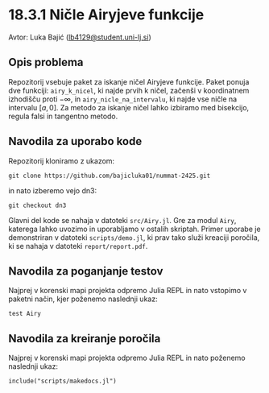 # 18.3.1 Ničle Airyjeve funkcije

Avtor: Luka Bajić (<lb4129@student.uni-lj.si>)

## Opis problema

Repozitorij vsebuje paket za iskanje ničel Airyjeve funkcije. Paket ponuja dve funkciji: `airy_k_nicel`, ki najde prvih k ničel, začenši v koordinatnem izhodišču proti $-\infty$, in `airy_nicle_na_intervalu`, ki najde vse ničle na intervalu $[a,0]$. Za metodo za iskanje ničel lahko izbiramo med bisekcijo, regula falsi in tangentno metodo. 

## Navodila za uporabo kode

Repozitorij kloniramo z ukazom:

```
git clone https://github.com/bajicluka01/nummat-2425.git
```

in nato izberemo vejo dn3:

```
git checkout dn3
```

Glavni del kode se nahaja v datoteki `src/Airy.jl`. Gre za modul `Airy`, katerega lahko uvozimo in uporabljamo v ostalih skriptah. Primer uporabe je demonstriran v datoteki `scripts/demo.jl`, ki prav tako služi kreaciji poročila, ki se nahaja v datoteki `report/report.pdf`.

## Navodila za poganjanje testov 

Najprej v korenski mapi projekta odpremo Julia REPL in nato vstopimo v paketni način, kjer poženemo naslednji ukaz:

```
test Airy
```

## Navodila za kreiranje poročila

Najprej v korenski mapi projekta odpremo Julia REPL in nato poženemo naslednji ukaz:

```
include("scripts/makedocs.jl")
```
